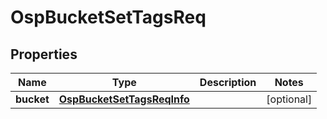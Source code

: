 # OspBucketSetTagsReq

## Properties
Name | Type | Description | Notes
------------ | ------------- | ------------- | -------------
**bucket** | [**OspBucketSetTagsReqInfo**](OspBucketSetTagsReqInfo.md) |  |  [optional]
